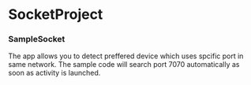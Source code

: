 # SocketProject

<h3>SampleSocket</h3>
<p>The app allows you to detect preffered device which uses spcific port in same network.
The sample code will search port 7070 automatically as soon as activity is launched.
</p>
